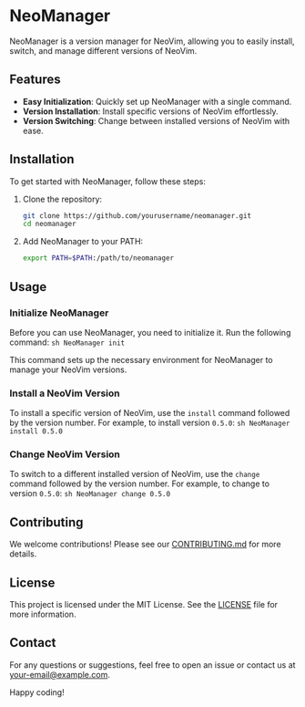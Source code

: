 # NeoManager

NeoManager is a version manager for NeoVim, allowing you to easily install, switch, and manage different versions of NeoVim.

## Features

- **Easy Initialization**: Quickly set up NeoManager with a single command.
- **Version Installation**: Install specific versions of NeoVim effortlessly.
- **Version Switching**: Change between installed versions of NeoVim with ease.

## Installation

To get started with NeoManager, follow these steps:

1. Clone the repository:
    ```sh
    git clone https://github.com/yourusername/neomanager.git
    cd neomanager
    ```

2. Add NeoManager to your PATH:
    ```sh
    export PATH=$PATH:/path/to/neomanager
    ```

## Usage

### Initialize NeoManager

Before you can use NeoManager, you need to initialize it. Run the following command:
    ```sh
    NeoManager init
    ```

This command sets up the necessary environment for NeoManager to manage your NeoVim versions.

### Install a NeoVim Version

To install a specific version of NeoVim, use the `install` command followed by the version number. For example, to install version `0.5.0`:
    ```sh
    NeoManager install 0.5.0
    ```

### Change NeoVim Version

To switch to a different installed version of NeoVim, use the `change` command followed by the version number. For example, to change to version `0.5.0`:
    ```sh
    NeoManager change 0.5.0
    ```

## Contributing

We welcome contributions! Please see our [CONTRIBUTING.md](CONTRIBUTING.md) for more details.

## License

This project is licensed under the MIT License. See the [LICENSE](LICENSE) file for more information.

## Contact

For any questions or suggestions, feel free to open an issue or contact us at [your-email@example.com](mailto:your-email@example.com).

Happy coding!
